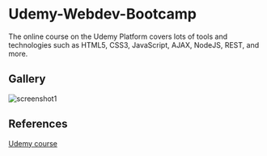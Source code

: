 # Udemy-Webdev-Bootcamp

The online course on the Udemy Platform covers lots of tools and technologies such as HTML5, CSS3, JavaScript, AJAX, NodeJS, REST, and more.

## Gallery

![screenshot1](https://github.com/dar144/Udemy-Webdev-Bootcamp/assets/90532518/072ba79c-d3b6-459c-80f3-628caec51256)


## References

[Udemy course](https://www.udemy.com/course/the-web-developer-bootcamp/)
